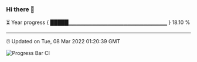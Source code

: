 ### Hi there 👋

⏳ Year progress { █████▁▁▁▁▁▁▁▁▁▁▁▁▁▁▁▁▁▁▁▁▁▁▁▁▁ } 18.10 %

---

⏰ Updated on Tue, 08 Mar 2022 01:20:39 GMT

![Progress Bar CI](https://github.com/ZhaoGui/ZhaoGui/workflows/Progress%20Bar%20CI/badge.svg)
